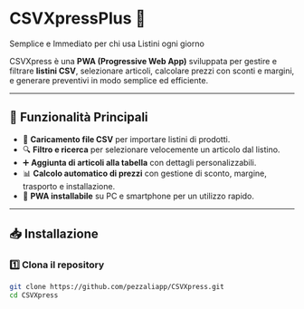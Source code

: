 # CSVXpressPlus 🚀
Semplice e Immediato per chi usa Listini ogni giorno

CSVXpress è una **PWA (Progressive Web App)** sviluppata per gestire e filtrare **listini CSV**, selezionare articoli, calcolare prezzi con sconti e margini, e generare preventivi in modo semplice ed efficiente.

---

## 📌 **Funzionalità Principali**
- 📂 **Caricamento file CSV** per importare listini di prodotti.
- 🔍 **Filtro e ricerca** per selezionare velocemente un articolo dal listino.
- ➕ **Aggiunta di articoli alla tabella** con dettagli personalizzabili.
- 📊 **Calcolo automatico di prezzi** con gestione di sconto, margine, trasporto e installazione.
- 💾 **PWA installabile** su PC e smartphone per un utilizzo rapido.

---

## 📥 **Installazione**
### **1️⃣ Clona il repository**
```sh
git clone https://github.com/pezzaliapp/CSVXpress.git
cd CSVXpress
